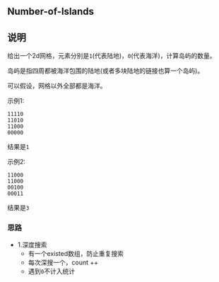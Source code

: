 ## Number-of-Islands

## 说明
给出一个2d网格，元素分别是`1`(代表陆地)，`0`(代表海洋)，计算岛屿的数量。

岛屿是指四周都被海洋包围的陆地(或者多块陆地的链接也算一个岛屿)。

可以假设，网格以外全部都是海洋。

示例1:

```
11110
11010
11000
00000
```
结果是`1`

示例2:

```
11000
11000
00100
00011
```
结果是`3`

### 思路

* 1.深度搜索
    * 有一个existed数组，防止重复搜索
    * 每次深搜一个，count ++
    * 遇到`0`不计入统计